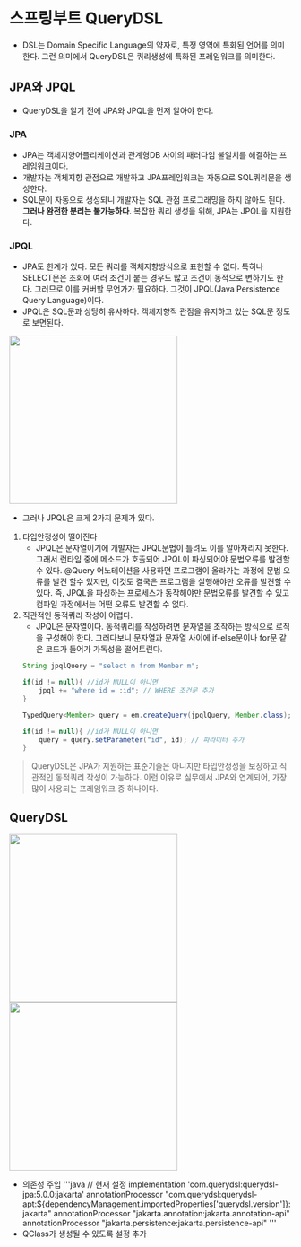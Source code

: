 # 스프링부트 QueryDSL
- DSL는 Domain Specific Language의 약자로, 특정 영역에 특화된 언어를 의미한다. 그런 의미에서 QueryDSL은 쿼리생성에 특화된 프레임워크를 의미한다.

## JPA와 JPQL
- QueryDSL을 알기 전에 JPA와 JPQL을 먼저 알아야 한다.

### JPA
- JPA는 객체지향어플리케이션과 관계형DB 사이의 패러다임 불일치를 해결하는 프레임워크이다. 
- 개발자는 객체지향 관점으로 개발하고 JPA프레임워크는 자동으로 SQL쿼리문을 생성한다. 
- SQL문이 자동으로 생성되니 개발자는 SQL 관점 프로그래밍을 하지 않아도 된다. **그러나 완전한 분리는 불가능하다**. 복잡한 쿼리 생성을 위해, JPA는 JPQL을 지원한다. 

### JPQL
- JPA도 한계가 있다. 모든 쿼리를 객체지향방식으로 표현할 수 없다. 특히나 SELECT문은 조회에 여러 조건이 붙는 경우도 많고 조건이 동적으로 변하기도 한다. 그러므로 이를 커버할 무언가가 필요하다. 그것이 JPQL(Java Persistence Query Language)이다.
- JPQL은 SQL문과 상당히 유사하다. 객체지향적 관점을 유지하고 있는 SQL문 정도로 보면된다.
<img src="https://img1.daumcdn.net/thumb/R1280x0/?scode=mtistory2&fname=https%3A%2F%2Fblog.kakaocdn.net%2Fdn%2Fn1Fhy%2FbtspfOB1wZE%2FSIp6HuatBOW3M4bFpAdf91%2Fimg.png" width=300px>

- 그러나 JPQL은 크게 2가지 문제가 있다.
1. 타입안정성이 떨어진다
    - JPQL은 문자열이기에 개발자는 JPQL문법이 틀려도 이를 알아차리지 못한다. 그래서 런타임 중에  메소드가 호출되어 JPQL이 파싱되어야 문법오류를 발견할 수 있다. @Query 어노테이션을 사용하면 프로그램이 올라가는 과정에 문법 오류를 발견 할수 있지만, 이것도 결국은 프로그램을 실행해야만 오류를 발견할 수 있다.  즉, JPQL을 파싱하는 프로세스가 동작해야만 문법오류를 발견할 수 있고 컴파일 과정에서는 어떤 오류도 발견할 수 없다.
2. 직관적인 동적쿼리 작성이 어렵다.
    - JPQL은 문자열이다. 동적쿼리를 작성하려면 문자열을 조작하는 방식으로 로직을 구성해야 한다. 그러다보니 문자열과 문자열 사이에 if-else문이나 for문 같은 코드가 들어가 가독성을 떨어트린다. 
    ```java
    String jpqlQuery = "select m from Member m";

    if(id != null){ //id가 NULL이 아니면
        jpql += "where id = :id"; // WHERE 조건문 추가
    }

    TypedQuery<Member> query = em.createQuery(jpqlQuery, Member.class);

    if(id != null){ //id가 NULL이 아니면
        query = query.setParameter("id", id); // 파라미터 추가
    }
    ```

> QueryDSL은 JPA가 지원하는 표준기술은 아니지만 타입안정성을 보장하고 직관적인 동적쿼리 작성이 가능하다. 이런 이유로 실무에서 JPA와 연계되어, 가장 많이 사용되는 프레임워크 중 하나이다.

## QueryDSL
<img src="https://velog.velcdn.com/images/chang626/post/19f3fa40-c7e3-4682-8c2b-c0f137fc7eb1/image.png" width=300px>
<img src="https://blog.kakaocdn.net/dn/GaaEz/btrE5TuxUdv/I1J43tpkjBLLrLsRlj4rK0/img.png" width=300px>

- 의존성 주입
'''java
// 현재 설정
implementation 'com.querydsl:querydsl-jpa:5.0.0:jakarta'
annotationProcessor "com.querydsl:querydsl-apt:${dependencyManagement.importedProperties['querydsl.version']}:jakarta"
annotationProcessor "jakarta.annotation:jakarta.annotation-api"
annotationProcessor "jakarta.persistence:jakarta.persistence-api"
'''
- QClass가 생성될 수 있도록 설정 추가